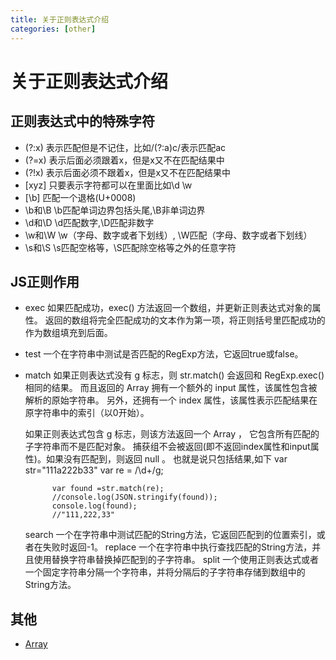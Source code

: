 ```yaml
---
title: 关于正则表达式介绍
categories: [other]
---
```

# 关于正则表达式介绍

## 正则表达式中的特殊字符
* (?:x) 表示匹配但是不记住，比如/(?:a)c/表示匹配ac
*  (?=x) 表示后面必须跟着x，但是x又不在匹配结果中
*  (?!x) 表示后面必须不跟着x，但是x又不在匹配结果中
*  [xyz] 只要表示字符都可以在里面比如\d \w 
*  [\b] 匹配一个退格(U+0008)
* \b和\B \b匹配单词边界包括头尾,\B非单词边界
* \d和\D \d匹配数字,\D匹配非数字
* \w和\W \w（字母、数字或者下划线）, \W匹配（字母、数字或者下划线）
* \s和\S \s匹配空格等，\S匹配除空格等之外的任意字符
    
## JS正则作用
* exec	如果匹配成功，exec() 方法返回一个数组，并更新正则表达式对象的属性。
返回的数组将完全匹配成功的文本作为第一项，将正则括号里匹配成功的作为数组填充到后面。
     
* test	一个在字符串中测试是否匹配的RegExp方法，它返回true或false。
* match	
    如果正则表达式没有 g 标志，则 str.match() 会返回和 RegExp.exec() 相同的结果。
    而且返回的 Array 拥有一个额外的 input 属性，该属性包含被解析的原始字符串。
    另外，还拥有一个 index 属性，该属性表示匹配结果在原字符串中的索引（以0开始）。
    
    如果正则表达式包含 g 标志，则该方法返回一个 Array ，
    它包含所有匹配的子字符串而不是匹配对象。
    捕获组不会被返回(即不返回index属性和input属性)。如果没有匹配到，则返回  null 。
    也就是说只包括结果,如下
            var str="111a222b33"
            var re = /\d+/g;   
            
            var found =str.match(re);  
            //console.log(JSON.stringify(found));  
            console.log(found);
            //"111,222,33"

  
    search	一个在字符串中测试匹配的String方法，它返回匹配到的位置索引，或者在失败时返回-1。
    replace	一个在字符串中执行查找匹配的String方法，并且使用替换字符串替换掉匹配到的子字符串。
    split	一个使用正则表达式或者一个固定字符串分隔一个字符串，并将分隔后的子字符串存储到数组中的String方法。
    
    
    
    
    

## 其他
* [Array](https://developer.mozilla.org/zh-CN/docs/Web/JavaScript/Reference/Global_Objects/Array)



